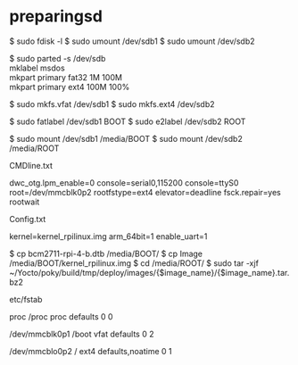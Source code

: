 # preparingsd
$ sudo fdisk -l
$ sudo umount /dev/sdb1
$ sudo umount /dev/sdb2

$ sudo parted -s /dev/sdb \
mklabel msdos \
mkpart primary fat32 1M 100M \
mkpart primary ext4 100M 100%

$ sudo mkfs.vfat /dev/sdb1
$ sudo mkfs.ext4 /dev/sdb2

$ sudo fatlabel /dev/sdb1 BOOT
$ sudo e2label /dev/sdb2 ROOT

$ sudo mount /dev/sdb1 /media/BOOT
$ sudo mount /dev/sdb2 /media/ROOT

CMDline.txt 

dwc_otg.lpm_enable=0 console=serial0,115200 console=ttyS0 root=/dev/mmcblk0p2 rootfstype=ext4 elevator=deadline fsck.repair=yes rootwait

Config.txt

kernel=kernel_rpilinux.img
arm_64bit=1
enable_uart=1

$ cp bcm2711-rpi-4-b.dtb /media/BOOT/
$ cp Image /media/BOOT/kernel_rpilinux.img
$ cd /media/ROOT/
$ sudo tar -xjf ~/Yocto/poky/build/tmp/deploy/images/{$image_name}/{$image_name}.tar.bz2

etc/fstab 

proc                    /proc           proc    defaults          0       0

/dev/mmcblk0p1          /boot           vfat    defaults          0       2

/dev/mmcblo0p2          /               ext4    defaults,noatime  0       1



